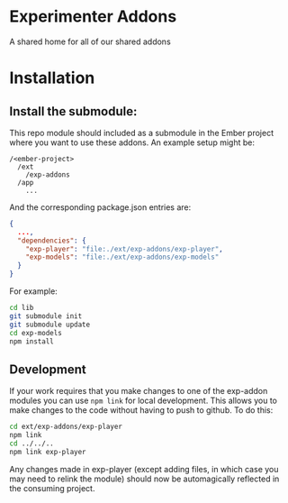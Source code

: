 # Experimenter Addons

A shared home for all of our shared addons

# Installation

## Install the submodule:

This repo module should included as a submodule in the Ember project where you want to use these addons.
An example setup might be:
```
/<ember-project>
  /ext
    /exp-addons
  /app
    ...    
```

And the corresponding package.json entries are:

```json
{
  ...,
  "dependencies": {
    "exp-player": "file:./ext/exp-addons/exp-player",
    "exp-models": "file:./ext/exp-addons/exp-models"
  }
}

```

For example:

```bash
cd lib
git submodule init
git submodule update
cd exp-models
npm install
```

## Development

If your work requires that you make changes to one of the exp-addon modules you can use `npm link` for
local development. This allows you to make changes to the code without having to push to github. To do
this:

```bash
cd ext/exp-addons/exp-player
npm link
cd ../../..
npm link exp-player
```

Any changes made in exp-player (except adding files, in which case you may need to relink the module) should
now be automagically reflected in the consuming project.
